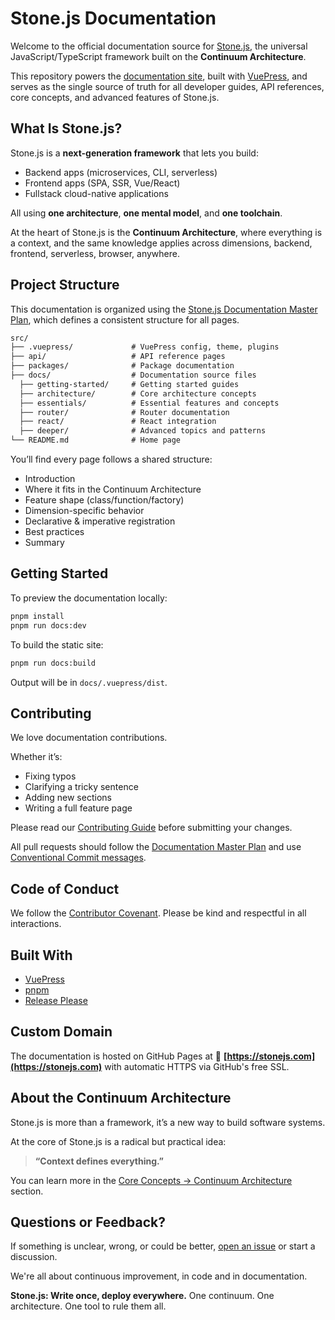 # Stone.js Documentation

Welcome to the official documentation source for [Stone.js](https://stonejs.com), the universal JavaScript/TypeScript framework built on the **Continuum Architecture**.

This repository powers the [documentation site](https://stonejs.com), built with [VuePress](https://vuepress.vuejs.org/), and serves as the single source of truth for all developer guides, API references, core concepts, and advanced features of Stone.js.

## What Is Stone.js?

Stone.js is a **next-generation framework** that lets you build:

- Backend apps (microservices, CLI, serverless)
- Frontend apps (SPA, SSR, Vue/React)
- Fullstack cloud-native applications

All using **one architecture**, **one mental model**, and **one toolchain**.

At the heart of Stone.js is the **Continuum Architecture**, where everything is a context, and the same knowledge applies across dimensions, backend, frontend, serverless, browser, anywhere.

## Project Structure

This documentation is organized using the [Stone.js Documentation Master Plan](https://github.com/stonemjs/docs), which defines a consistent structure for all pages.

```txt
src/
├── .vuepress/             # VuePress config, theme, plugins
├── api/                   # API reference pages
├── packages/              # Package documentation
├── docs/                  # Documentation source files
  ├── getting-started/     # Getting started guides
  ├── architecture/        # Core architecture concepts
  ├── essentials/          # Essential features and concepts
  ├── router/              # Router documentation
  ├── react/               # React integration
  ├── deeper/              # Advanced topics and patterns
└── README.md              # Home page
````

You’ll find every page follows a shared structure:

* Introduction
* Where it fits in the Continuum Architecture
* Feature shape (class/function/factory)
* Dimension-specific behavior
* Declarative & imperative registration
* Best practices
* Summary

## Getting Started

To preview the documentation locally:

```bash
pnpm install
pnpm run docs:dev
```

To build the static site:

```bash
pnpm run docs:build
```

Output will be in `docs/.vuepress/dist`.

## Contributing

We love documentation contributions.

Whether it’s:

* Fixing typos
* Clarifying a tricky sentence
* Adding new sections
* Writing a full feature page

Please read our [Contributing Guide](./CONTRIBUTING.md) before submitting your changes.

All pull requests should follow the [Documentation Master Plan](https://github.com/stonemjs/docs) and use [Conventional Commit messages](https://www.conventionalcommits.org/).

## Code of Conduct

We follow the [Contributor Covenant](./CODE_OF_CONDUCT.md).
Please be kind and respectful in all interactions.

## Built With

* [VuePress](https://vuepress.vuejs.org/)
* [pnpm](https://pnpm.io/)
* [Release Please](https://github.com/googleapis/release-please-action)

## Custom Domain

The documentation is hosted on GitHub Pages at
🔗 **[https://stonejs.com](https://stonejs.com)**
with automatic HTTPS via GitHub's free SSL.

## About the Continuum Architecture

Stone.js is more than a framework, it’s a new way to build software systems.

At the core of Stone.js is a radical but practical idea:

> **“Context defines everything.”**

You can learn more in the [Core Concepts → Continuum Architecture](./docs/core-concepts/continuum-architecture.md) section.

## Questions or Feedback?

If something is unclear, wrong, or could be better, [open an issue](https://github.com/stonemjs/docs/issues) or start a discussion.

We're all about continuous improvement, in code and in documentation.

**Stone.js: Write once, deploy everywhere.**
One continuum. One architecture. One tool to rule them all.
